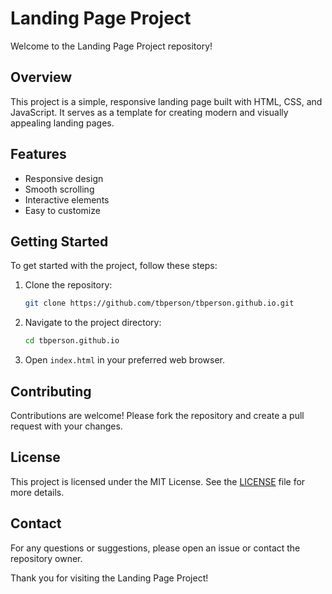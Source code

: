 # Landing Page Project

Welcome to the Landing Page Project repository!

## Overview

This project is a simple, responsive landing page built with HTML, CSS, and JavaScript. It serves as a template for creating modern and visually appealing landing pages.

## Features

- Responsive design
- Smooth scrolling
- Interactive elements
- Easy to customize

## Getting Started

To get started with the project, follow these steps:

1. Clone the repository:
    ```bash
    git clone https://github.com/tbperson/tbperson.github.io.git
    ```
2. Navigate to the project directory:
    ```bash
    cd tbperson.github.io
    ```
3. Open `index.html` in your preferred web browser.

## Contributing

Contributions are welcome! Please fork the repository and create a pull request with your changes.

## License

This project is licensed under the MIT License. See the [LICENSE](LICENSE) file for more details.

## Contact

For any questions or suggestions, please open an issue or contact the repository owner.

Thank you for visiting the Landing Page Project!
